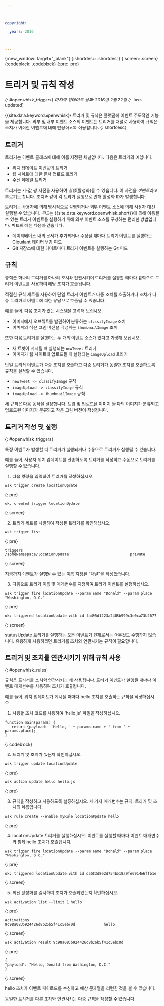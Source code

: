 ```yaml
---

 

copyright:

  years: 2016

 

---
```


{:new_window: target="_blank"}
{:shortdesc: .shortdesc}
{:screen: .screen}
{:codeblock: .codeblock}
{:pre: .pre}

# 트리거 및 규칙 작성
{: #openwhisk_triggers}
*마지막 업데이트 날짜: 2016년 2월 22일*
{: .last-updated}

{{site.data.keyword.openwhisk}} 트리거 및 규칙은 플랫폼에 이벤트 주도적인 기능을 제공합니다. 외부 및 내부 이벤트 소스의 이벤트는 트리거를 채널로 사용하며 규칙은 조치가 이러한 이벤트에 대해 반응하도록 허용합니다.
{: shortdesc}

## 트리거

트리거는 이벤트 클래스에 대해 이름 지정된 채널입니다. 다음은 트리거의 예입니다.
- 위치 업데이트 이벤트의 트리거
- 웹 사이트에 대한 문서 업로드 트리거
- 수신 이메일 트리거

트리거는 키-값 쌍 사전을 사용하여 *실행*(활성화)될 수 있습니다. 이 사전을 *이벤트*라고 부르기도 합니다. 조치와 같이 각 트리거 실행으로 인해 활성화 ID가 발생합니다.

트리거는 사용자에 의해 명시적으로 실행되거나 외부 이벤트 소스에 의해 사용자 대신 실행될 수 있습니다.
*피드*는 {{site.data.keyword.openwhisk_short}}에 의해
이용될 수 있는 트리거 이벤트를 실행하기 위해 외부 이벤트 소스를 구성하는 편리한 방법입니다. 피드의
예는 다음과 같습니다.
- 데이터베이스 내의 문서가 추가되거나 수정될 때마다 트리거 이벤트를 실행하는 Cloudant 데이터 변경 피드
- Git 저장소에 대한 커미트마다 트리거 이벤트를 실행하는 Git 피드

## 규칙

규칙은 하나의 트리거를 하나의 조치와 연관시키며 트리거를 실행할 때마다 입력으로 트리거 이벤트를 사용하여 해당 조치가 호출됩니다.

적절한 규칙 세트를 사용하여 단일 트리거 이벤트가
다중 조치를 호출하거나 조치가 다중 트리거의 이벤트에 대한 응답으로 호출될 수 있습니다.

예를 들어, 다음 조치가 있는 시스템을 고려해 보십시오.
- 이미지에서 오브젝트를 발견하여 분류하는 `classifyImage` 조치
- 이미지의 작은 그림 버전을 작성하는 `thumbnailImage` 조치

또한 다음 트리거를 실행하는 두 개의 이벤트 소스가 있다고 가정해 보십시오. 
- 새 트윗이 게시될 때 실행되는 `newTweet` 트리거
- 이미지가 웹 사이트에 업로드될 때 실행되는 `imageUpload` 트리거

단일 트리거 이벤트가 다중 조치를 호출하고 다중 트리거가 동일한 조치를 호출하도록 규칙을 설정할 수 있습니다.
- `newTweet -> classifyImage` 규칙
- `imageUpload -> classifyImage` 규칙
- `imageUpload -> thumbnailImage` 규칙

세 규칙은 다음 동작을 설정합니다. 트윗 및 업로드된 이미지 둘 다의 이미지가 분류되고 업로드된 이미지가 분류되고 작은 그림 버전이 작성됩니다. 

## 트리거 작성 및 실행
{: #openwhisk_triggers}

특정 이벤트가 발생할 때 트리거가 실행되거나 수동으로 트리거가 실행될 수 있습니다.

예를 들어, 사용자 위치 업데이트를 전송하도록 트리거를 작성하고 수동으로 트리거를 실행할 수 있습니다.

1. 다음 명령을 입력하여 트리거를 작성하십시오.
 
  ```
  wsk trigger create locationUpdate
  ```
  {: pre}
 
  ```
  ok: created trigger locationUpdate
  ```
  {: screen}

2. 트리거 세트를 나열하여 작성된 트리거를 확인하십시오.

  ```
  wsk trigger list
  ```
  {: pre}
 
  ```
  triggers
  /someNamespace/locationUpdate                            private
  ```
  {: screen}

  지금까지 이벤트가 실행될 수 있는 이름 지정된 "채널"을 작성했습니다.

3. 다음으로 트리거 이름 및 매개변수를 지정하여 트리거 이벤트를 실행하십시오.

  ```
  wsk trigger fire locationUpdate --param name "Donald" --param place "Washington, D.C."
  ```
  {: pre}

  ```
  ok: triggered locationUpdate with id fa495d1223a2408b999c3e0ca73b2677
  ```
  {: screen}

   statusUpdate 트리거를 실행하는 모든 이벤트가 현재로서는 아무것도 수행하지 않습니다. 유용하게 사용하려면 트리거를 조치와 연관시키는 규칙이 필요합니다.


## 트리거 및 조치를 연관시키기 위해 규칙 사용
{: #openwhisk_rules}

규칙은 트리거를 조치와 연관시키는 데 사용됩니다. 트리거 이벤트가 실행될 때마다 이벤트 매개변수를 사용하여 조치가 호출됩니다.

예를 들어, 위치 업데이트가 게시될 때마다 hello 조치를 호출하는 규칙을 작성하십시오. 

1. 사용할 조치 코드를 사용하여 'hello.js' 파일을 작성하십시오.
  ```
  function main(params) {
     return {payload:  'Hello, ' + params.name + ' from ' + params.place};
  }
  ```
  {: codeblock}

2. 트리거 및 조치가 있는지 확인하십시오.
  ```
  wsk trigger update locationUpdate
  ```
  {: pre}
  
  ```
  wsk action update hello hello.js
  ```
  {: pre}

3. 규칙을 작성하고 사용하도록 설정하십시오. 세 가지 매개변수는 규칙, 트리거 및 조치의 이름입니다.
  ```
  wsk rule create --enable myRule locationUpdate hello
  ```
  {: pre}

4. locationUpdate 트리거를 실행하십시오. 이벤트를 실행할 때마다 이벤트 매개변수와 함께 hello 조치가 호출됩니다.
  ```
  wsk trigger fire locationUpdate --param name "Donald" --param place "Washington, D.C."
  ```
  {: pre}
  
  ```
  ok: triggered locationUpdate with id d5583d8e2d754b518a9fe6914e6ffb1e
  ```
  {: screen}

5. 최신 활성화를 검사하여 조치가 호출되었는지 확인하십시오.
  ```
  wsk activation list --limit 1 hello
  ```
  {: pre}
  
  ```
  activations
  9c98a083b924426d8b26b5f41c5ebc0d             hello
  ```
  {: screen}
  
  ```
  wsk activation result 9c98a083b924426d8b26b5f41c5ebc0d
  ```
  {: pre}
  ```
  {
"payload": "Hello, Donald from Washington, D.C."
  }
  ```
  {: screen}

  hello 조치가 이벤트 페이로드를 수신하고 예상 문자열을 리턴한 것을 볼 수 있습니다.

  동일한 트리거를 다른 조치와 연관시키는 다중 규칙을 작성할 수 있습니다.

